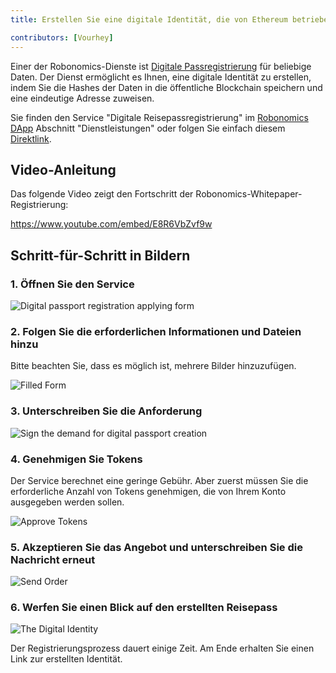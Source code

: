 ```yaml
---
title: Erstellen Sie eine digitale Identität, die von Ethereum betrieben wird 

contributors: [Vourhey]
---
```


Einer der Robonomics-Dienste ist [Digitale Passregistrierung](https://dapp.robonomics.network/#/passport/) für beliebige Daten. Der Dienst ermöglicht es Ihnen, eine digitale Identität zu erstellen, indem Sie die Hashes der Daten in die öffentliche Blockchain speichern und eine eindeutige Adresse zuweisen.

Sie finden den Service "Digitale Reisepassregistrierung" im [Robonomics DApp](https://dapp.robonomics.network/) Abschnitt "Dienstleistungen" oder folgen Sie einfach diesem [Direktlink](https://dapp.robonomics.network/#/passport/).


## Video-Anleitung

Das folgende Video zeigt den Fortschritt der Robonomics-Whitepaper-Registrierung:

https://www.youtube.com/embed/E8R6VbZvf9w

## Schritt-für-Schritt in Bildern

### 1. Öffnen Sie den Service

![Digital passport registration applying form](../images/case_digital_passport_1.jpg "Digital passport registration applying form")

### 2. Folgen Sie die erforderlichen Informationen und Dateien hinzu

Bitte beachten Sie, dass es möglich ist, mehrere Bilder hinzuzufügen.

![Filled Form](../images/case_digital_passport_2.jpg "Filled Form")

### 3. Unterschreiben Sie die Anforderung

![Sign the demand for digital passport creation](../images/case_digital_passport_3.jpg "Sign the demand for digital passport creation")


### 4. Genehmigen Sie Tokens

Der Service berechnet eine geringe Gebühr. Aber zuerst müssen Sie die erforderliche Anzahl von Tokens genehmigen, die von Ihrem Konto ausgegeben werden sollen.

![Approve Tokens](../images/case_digital_passport_4.jpg "Approve Tokens")


### 5. Akzeptieren Sie das Angebot und unterschreiben Sie die Nachricht erneut

![Send Order](../images/case_digital_passport_5.jpg "Send Order")

### 6. Werfen Sie einen Blick auf den erstellten Reisepass

![The Digital Identity](../images/case_digital_passport_6.jpg "The Digital Identity") 

Der Registrierungsprozess dauert einige Zeit. Am Ende erhalten Sie einen Link zur erstellten Identität.
